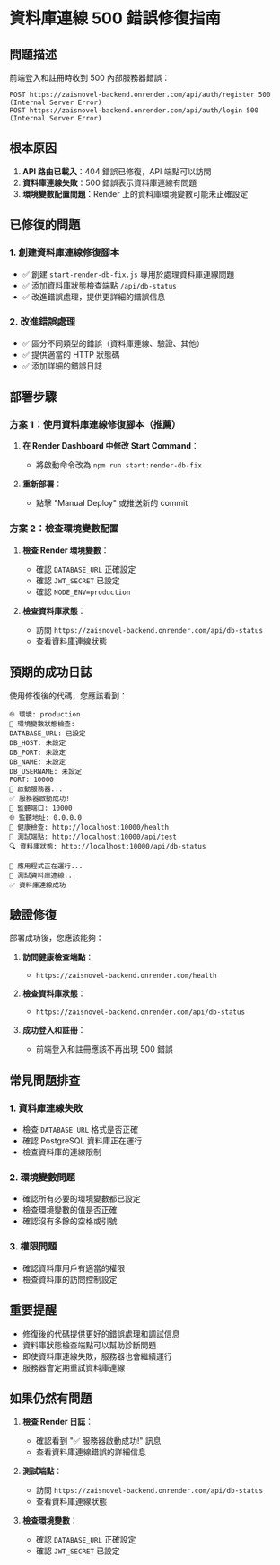 # 資料庫連線 500 錯誤修復指南

## 問題描述

前端登入和註冊時收到 500 內部服務器錯誤：
```
POST https://zaisnovel-backend.onrender.com/api/auth/register 500 (Internal Server Error)
POST https://zaisnovel-backend.onrender.com/api/auth/login 500 (Internal Server Error)
```

## 根本原因

1. **API 路由已載入**：404 錯誤已修復，API 端點可以訪問
2. **資料庫連線失敗**：500 錯誤表示資料庫連線有問題
3. **環境變數配置問題**：Render 上的資料庫環境變數可能未正確設定

## 已修復的問題

### 1. 創建資料庫連線修復腳本
- ✅ 創建 `start-render-db-fix.js` 專用於處理資料庫連線問題
- ✅ 添加資料庫狀態檢查端點 `/api/db-status`
- ✅ 改進錯誤處理，提供更詳細的錯誤信息

### 2. 改進錯誤處理
- ✅ 區分不同類型的錯誤（資料庫連線、驗證、其他）
- ✅ 提供適當的 HTTP 狀態碼
- ✅ 添加詳細的錯誤日誌

## 部署步驟

### 方案 1：使用資料庫連線修復腳本（推薦）

1. **在 Render Dashboard 中修改 Start Command**：
   - 將啟動命令改為 `npm run start:render-db-fix`

2. **重新部署**：
   - 點擊 "Manual Deploy" 或推送新的 commit

### 方案 2：檢查環境變數配置

1. **檢查 Render 環境變數**：
   - 確認 `DATABASE_URL` 正確設定
   - 確認 `JWT_SECRET` 已設定
   - 確認 `NODE_ENV=production`

2. **檢查資料庫狀態**：
   - 訪問 `https://zaisnovel-backend.onrender.com/api/db-status`
   - 查看資料庫連線狀態

## 預期的成功日誌

使用修復後的代碼，您應該看到：

```
🌐 環境: production
🔧 環境變數狀態檢查:
DATABASE_URL: 已設定
DB_HOST: 未設定
DB_PORT: 未設定
DB_NAME: 未設定
DB_USERNAME: 未設定
PORT: 10000
🚀 啟動服務器...
✅ 服務器啟動成功!
📍 監聽端口: 10000
🌐 監聽地址: 0.0.0.0
🏥 健康檢查: http://localhost:10000/health
🧪 測試端點: http://localhost:10000/api/test
🔍 資料庫狀態: http://localhost:10000/api/db-status

🚀 應用程式正在運行...
🔌 測試資料庫連線...
✅ 資料庫連線成功
```

## 驗證修復

部署成功後，您應該能夠：

1. **訪問健康檢查端點**：
   - `https://zaisnovel-backend.onrender.com/health`

2. **檢查資料庫狀態**：
   - `https://zaisnovel-backend.onrender.com/api/db-status`

3. **成功登入和註冊**：
   - 前端登入和註冊應該不再出現 500 錯誤

## 常見問題排查

### 1. 資料庫連線失敗
- 檢查 `DATABASE_URL` 格式是否正確
- 確認 PostgreSQL 資料庫正在運行
- 檢查資料庫的連線限制

### 2. 環境變數問題
- 確認所有必要的環境變數都已設定
- 檢查環境變數的值是否正確
- 確認沒有多餘的空格或引號

### 3. 權限問題
- 確認資料庫用戶有適當的權限
- 檢查資料庫的訪問控制設定

## 重要提醒

- 修復後的代碼提供更好的錯誤處理和調試信息
- 資料庫狀態檢查端點可以幫助診斷問題
- 即使資料庫連線失敗，服務器也會繼續運行
- 服務器會定期重試資料庫連線

## 如果仍然有問題

1. **檢查 Render 日誌**：
   - 確認看到 "✅ 服務器啟動成功!" 訊息
   - 查看資料庫連線錯誤的詳細信息

2. **測試端點**：
   - 訪問 `https://zaisnovel-backend.onrender.com/api/db-status`
   - 查看資料庫連線狀態

3. **檢查環境變數**：
   - 確認 `DATABASE_URL` 正確設定
   - 確認 `JWT_SECRET` 已設定
